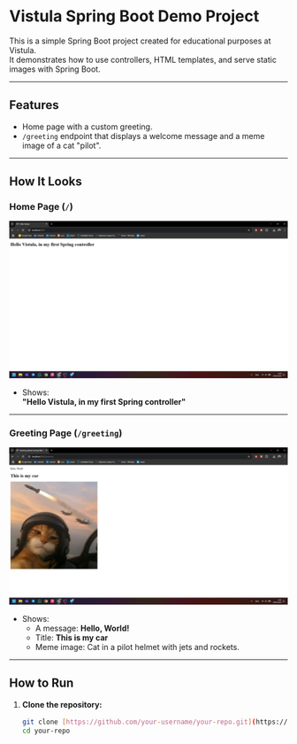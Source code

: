 # Vistula Spring Boot Demo Project

This is a simple Spring Boot project created for educational purposes at Vistula.  
It demonstrates how to use controllers, HTML templates, and serve static images with Spring Boot.

---

## Features

- Home page with a custom greeting.
- `/greeting` endpoint that displays a welcome message and a meme image of a cat "pilot".

---

## How It Looks

### Home Page (`/`)

![Home Page](screenshots/home.jpg)

- Shows:  
  **"Hello Vistula, in my first Spring controller"**

---

### Greeting Page (`/greeting`)

![Greeting Page](screenshots/greeting.jpg)

- Shows:
    - A message: **Hello, World!**
    - Title: **This is my car**
    - Meme image: Cat in a pilot helmet with jets and rockets.

---

## How to Run

1. **Clone the repository:**
   ```sh
   git clone [https://github.com/your-username/your-repo.git](https://github.com/mullllat7/java_task1.git)
   cd your-repo
